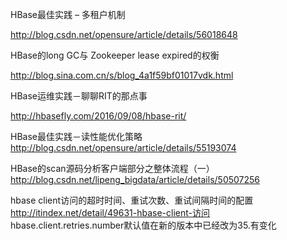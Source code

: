 HBase最佳实践 – 多租户机制

http://blog.csdn.net/opensure/article/details/56018648


HBase的long GC与 Zookeeper lease expired的权衡

http://blog.sina.com.cn/s/blog_4a1f59bf01017vdk.html

HBase运维实践－聊聊RIT的那点事

http://hbasefly.com/2016/09/08/hbase-rit/

HBase最佳实践－读性能优化策略
http://blog.csdn.net/opensure/article/details/55193074


HBase的scan源码分析客户端部分之整体流程（一）
http://blog.csdn.net/lipeng_bigdata/article/details/50507256

hbase client访问的超时时间、重试次数、重试间隔时间的配置
http://itindex.net/detail/49631-hbase-client-访问
hbase.client.retries.number默认值在新的版本中已经改为35.有变化
